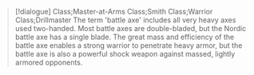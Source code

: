 >[!dialogue] Class;Master-at-Arms Class;Smith Class;Warrior Class;Drillmaster
>The term 'battle axe' includes all very heavy axes used two-handed. Most battle axes are double-bladed, but the Nordic battle axe has a single blade. The great mass and efficiency of the battle axe enables a strong warrior to penetrate heavy armor, but the battle axe is also a powerful shock weapon against massed, lightly armored opponents.